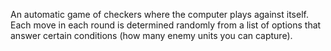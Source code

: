 An automatic game of checkers where the computer plays against itself. Each move in each round is determined randomly from a list of options that answer certain conditions (how many enemy units you can capture).
